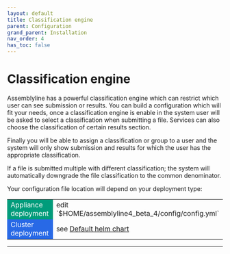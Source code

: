 ```yaml
---
layout: default
title: Classification engine
parent: Configuration
grand_parent: Installation
nav_order: 4
has_toc: false
---
```


# Classification engine

Assemblyline has a powerful classification engine which can restrict which user can see submission or results.
You can build a configuration which will fit your needs, once a classification engine is enable in the system user will be asked to select a classification when submitting a file.
Services can also choose the classification of certain results section.

Finally you will be able to assign a classification or group to a user and the system will only show submission and results for which the user has the appropriate classification.

If a file is submitted multiple with different classification; the system will automatically downgrade the file classification to the common denominator.

Your configuration file location will depend on your deployment type:

<table>
<tr>
<td style="background-color:#009c7b"><text style="color:white;">Appliance deployment</text></td>
<td> edit `$HOME/assemblyline4_beta_4/config/config.yml` </td>
</tr>
<tr>
<td style="background-color:#2869e6"><text style="color:white;">Cluster deployment</text></td>
<td> see <a href="https://github.com/CybercentreCanada/assemblyline-helm-chart/blob/master/assemblyline/values.yaml"> Default helm chart</a> </td>
</tr>
</table>

<hr>